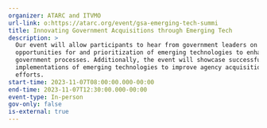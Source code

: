 ```yaml
---
organizer: ATARC and ITVMO
url-link: o:https://atarc.org/event/gsa-emerging-tech-summi
title: Innovating Government Acquisitions through Emerging Tech
description: >
  Our event will allow participants to hear from government leaders on the
  opportunities for and prioritization of emerging technologies to enhance
  government processes. Additionally, the event will showcase successful
  implementations of emerging technologies to improve agency acquisition
  efforts. 
start-time: 2023-11-07T08:00:00.000-00:00
end-time: 2023-11-07T12:30:00.000-00:00
event-type: In-person
gov-only: false
is-external: true
---
```

